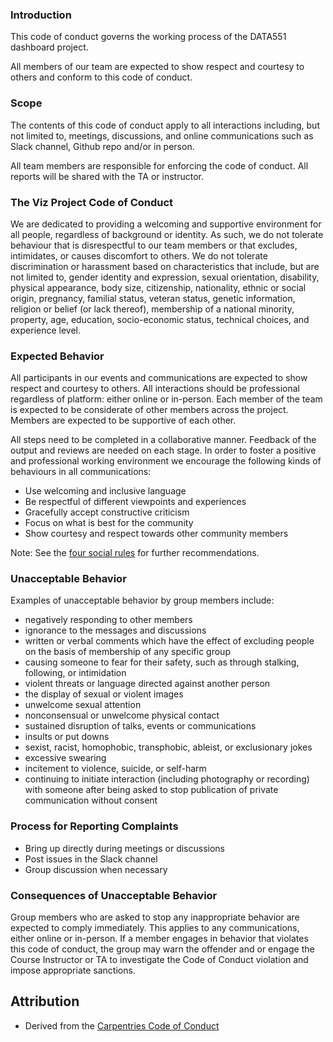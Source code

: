 ### Introduction

This code of conduct governs the working process of the DATA551 dashboard project.

All members of our team are expected to show respect and courtesy to others and conform to this code of conduct.

### Scope

The contents of this code of conduct apply to all interactions including, but not limited to, meetings, discussions, and online communications such as Slack channel, Github repo and/or in person.

All team members are responsible for enforcing the code of conduct. All reports will be shared with the TA or instructor.

### The Viz Project Code of Conduct

We are dedicated to providing a welcoming and supportive environment for all people, regardless of background
or identity. As such, we do not tolerate behaviour that is disrespectful to our team members or that excludes, 
intimidates, or causes discomfort to others. We do not tolerate discrimination or harassment based on characteristics 
that include, but are not limited to, gender identity and expression, sexual orientation, disability, physical
appearance, body size, citizenship, nationality, ethnic or social origin, pregnancy, familial status, veteran status,
genetic information, religion or belief (or lack thereof), membership of a national minority, property, age, education,
socio-economic status, technical choices, and experience level.

### Expected Behavior

All participants in our events and communications are expected to show respect and courtesy to others. All interactions
should be professional regardless of platform: either online or in-person. Each member of the team is expected to be considerate of other members across the project. Members are expected to be supportive of each other.

All steps need to be completed in a collaborative manner. Feedback of the output and reviews are needed on each stage.
In order to foster a positive and professional working environment we encourage the following kinds of behaviours in all communications:

- Use welcoming and inclusive language
- Be respectful of different viewpoints and experiences
- Gracefully accept constructive criticism
- Focus on what is best for the community
- Show courtesy and respect towards other community members

Note: See the [four social rules](https://www.recurse.com/manual#sub-sec-social-rules) for further recommendations.

### Unacceptable Behavior

Examples of unacceptable behavior by group members include:

- negatively responding to other members
- ignorance to the messages and discussions
- written or verbal comments which have the effect of excluding people on the basis of membership of any specific group
- causing someone to fear for their safety, such as through stalking, following, or intimidation
- violent threats or language directed against another person
- the display of sexual or violent images
- unwelcome sexual attention
- nonconsensual or unwelcome physical contact
- sustained disruption of talks, events or communications
- insults or put downs
- sexist, racist, homophobic, transphobic, ableist, or exclusionary jokes
- excessive swearing
- incitement to violence, suicide, or self-harm
- continuing to initiate interaction (including photography or recording) with someone after being asked to stop
publication of private communication without consent

### Process for Reporting Complaints

- Bring up directly during meetings or discussions
- Post issues in the Slack channel 
- Group discussion when necessary

### Consequences of Unacceptable Behavior

Group members who are asked to stop any inappropriate behavior are expected to comply immediately. This applies to any communications, either online or in-person. If a member engages in behavior that violates this code of conduct, the group may warn the offender and or engage the Course Instructor or TA to investigate the Code of Conduct violation and impose appropriate sanctions.

## Attribution 
- Derived from the [Carpentries Code of Conduct](https://docs.carpentries.org/topic_folders/policies/code-of-conduct.html)


